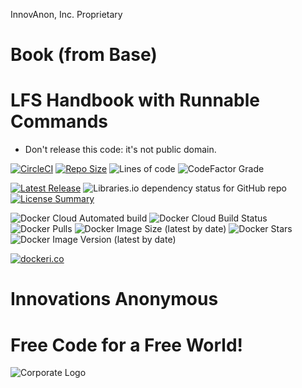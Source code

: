 InnovAnon, Inc. Proprietary

# Book (from Base)
LFS Handbook with Runnable Commands
==========
* Don't release this code: it's not public domain.

[![CircleCI](https://img.shields.io/circleci/build/github/InnovAnon-Inc/lfs-book?color=%23FF1100&logo=InnovAnon%2C%20Inc.&logoColor=%23FF1133&style=plastic)](https://circleci.com/gh/InnovAnon-Inc/lfs-book)
[![Repo Size](https://img.shields.io/github/repo-size/InnovAnon-Inc/lfs-book?color=%23FF1100&logo=InnovAnon%2C%20Inc.&logoColor=%23FF1133&style=plastic)](https://github.com/InnovAnon-Inc/lfs-book)
![Lines of code](https://img.shields.io/tokei/lines/github/InnovAnon-Inc/lfs-book?color=FF1100&logo=InnovAnon-Inc&logoColor=FF1133&style=plastic)
![CodeFactor Grade](https://img.shields.io/codefactor/grade/github/InnovAnon-Inc/lfs-book?color=FF1100&logo=InnovAnon-Inc&logoColor=FF1133&style=plastic)

[![Latest Release](https://img.shields.io/github/commits-since/InnovAnon-Inc/lfs-book/latest?color=%23FF1100&include_prereleases&logo=InnovAnon%2C%20Inc.&logoColor=%23FF1133&style=plastic)](https://github.com/InnovAnon-Inc/lfs-book/releases/latest)
![Libraries.io dependency status for GitHub repo](https://img.shields.io/librariesio/github/InnovAnon-Inc/lfs-book?color=FF1100&logoColor=FF1133&style=plastic)
[![License Summary](https://img.shields.io/github/license/InnovAnon-Inc/lfs-book?color=%23FF1100&label=Free%20Code%20for%20a%20Free%20World%21&logo=InnovAnon%2C%20Inc.&logoColor=%23FF1133&style=plastic)](https://tldrlegal.com/license/unlicense#summary)

![Docker Cloud Automated build](https://img.shields.io/docker/cloud/automated/innovanon/base?color=FF1100&logo=InnovAnon%2C%20Inc.&logoColor=FF1133&style=plastic)
![Docker Cloud Build Status](https://img.shields.io/docker/cloud/build/innovanon/base?color=FF1100&logo=InnovAnon%2C%20Inc.&logoColor=FF1133&style=plastic)
![Docker Pulls](https://img.shields.io/docker/pulls/innovanon/base?color=FF1100&logo=InnovAnon%2C%20Inc.&logoColor=FF1133&style=plastic)
![Docker Image Size (latest by date)](https://img.shields.io/docker/image-size/innovanon/base?color=FF1100&logo=InnovAnon%2C%20Inc.&logoColor=FF1133&style=plastic)
![Docker Stars](https://img.shields.io/docker/stars/innovanon/base?color=FF1100&logo=InnovAnon%2C%20Inc.&logoColor=FF1133&style=plastic)
![Docker Image Version (latest by date)](https://img.shields.io/docker/v/innovanon/base?color=FF1100&logo=InnovAnon%2C%20Inc.&logoColor=FF1133&style=plastic)

[![dockeri.co](https://dockeri.co/image/innovanon/base)](https://hub.docker.com/r/innovanon/base/)

# Innovations Anonymous
Free Code for a Free World!
==========
![Corporate Logo](https://innovanon-inc.github.io/assets/images/logo.gif)

